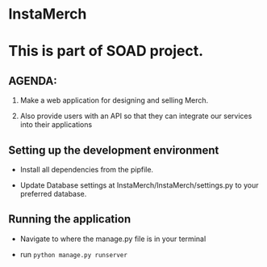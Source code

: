 # InstaMerch

# This is part of SOAD project.

## AGENDA:

  1. Make a web application for designing and selling Merch.

  2. Also provide users with an API so that they can integrate our services into their applications

## Setting up the development environment

  * Install all dependencies from the pipfile.

  * Update Database settings at InstaMerch/InstaMerch/settings.py to your preferred database.

## Running the application

  * Navigate to where the manage.py file is in your terminal

  * run `python manage.py runserver`
